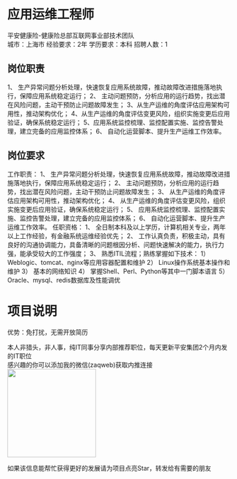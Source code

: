 # 应用运维工程师
平安健康险-健康险总部互联网事业部技术团队  
城市：上海市 经验要求：2年 学历要求：本科  招聘人数：1

## 岗位职责
1、 生产异常问题分析处理，快速恢复应用系统故障，推动故障改进措施落地执行，保障应用系统稳定运行；
   2、 主动问题预防，分析应用的运行趋势，找出潜在风险问题，主动干预防止问题故障发生；
   3、从生产运维的角度评估应用架构可用性，推动架构优化；
   4、从生产运维的角度评估变更风险，组织实施变更后应用验证，确保系统稳定运行；
   5、应用系统监控梳理、监控配置实施、监控告警处理，建立完备的应用监控体系；
   6、 自动化运营脚本、提升生产运维工作效率。

## 岗位要求
工作职责：
   1、 生产异常问题分析处理，快速恢复应用系统故障，推动故障改进措施落地执行，保障应用系统稳定运行；
   2、 主动问题预防，分析应用的运行趋势，找出潜在风险问题，主动干预防止问题故障发生；
   3、 从生产运维的角度评估应用架构可用性，推动架构优化；
   4、 从生产运维的角度评估变更风险，组织实施变更后应用验证，确保系统稳定运行；
   5、 应用系统监控梳理、监控配置实施、监控告警处理，建立完备的应用监控体系；
   6、 自动化运营脚本、提升生产运维工作效率。
   任职资格：
   1、 全日制本科及以上学历，计算机相关专业，两年以上工作经验，有金融系统运维经验优先；
   2、 工作认真负责，积极主动，具有良好的沟通协调能力，具备清晰的问题根因分析、问题快速解决的能力，执行力强，能承受较大的工作强度；
   3、 熟悉ITIL流程；熟练掌握如下技术：
   1）  Weblogic、tomcat、nginx等应用容器配置和维护
   2）  Linux操作系统基本操作和维护
   3） 基本的网络知识
   4）  掌握Shell、Perl、Python等其中一门脚本语言
   5）  Oracle、mysql、redis数据库及性能调优

# 项目说明

优势：免打扰，无需开放简历

本人非猎头，非人事，纯IT同事分享内部推荐职位，每天更新平安集团2个月内发的IT职位  
感兴趣的你可以添加我的微信(zaqweb)获取内推连接  
<img src="https://github.com/zaqweb/PA-IT-JOBS/blob/master/WechatICode.jpeg"  height="200" width="200">

如果该信息能帮忙获得更好的发展请为项目点亮Star，转发给有需要的朋友




